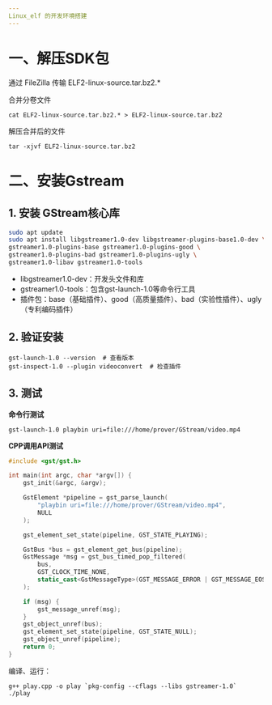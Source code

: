 ```yaml
---
Linux_elf 的开发环境搭建
---
```






# 一、解压SDK包

通过 FileZilla 传输 ELF2-linux-source.tar.bz2.*

合并分卷文件

```
cat ELF2-linux-source.tar.bz2.* > ELF2-linux-source.tar.bz2
```



解压合并后的文件

```
tar -xjvf ELF2-linux-source.tar.bz2
```



# 二、安装Gstream

## 1. 安装 GStream核心库

```bash
sudo apt update
sudo apt install libgstreamer1.0-dev libgstreamer-plugins-base1.0-dev \
gstreamer1.0-plugins-base gstreamer1.0-plugins-good \
gstreamer1.0-plugins-bad gstreamer1.0-plugins-ugly \
gstreamer1.0-libav gstreamer1.0-tools
```

- libgstreamer1.0-dev：开发头文件和库
- gstreamer1.0-tools：包含gst-launch-1.0等命令行工具
- 插件包：base（基础插件）、good（高质量插件）、bad（实验性插件）、ugly（专利编码插件）



## 2. 验证安装

```
gst-launch-1.0 --version  # 查看版本
gst-inspect-1.0 --plugin videoconvert  # 检查插件
```



## 3. 测试

**命令行测试**

```
gst-launch-1.0 playbin uri=file:///home/prover/GStream/video.mp4
```

**CPP调用API测试**

```c++
#include <gst/gst.h>

int main(int argc, char *argv[]) {
    gst_init(&argc, &argv);

    GstElement *pipeline = gst_parse_launch(
        "playbin uri=file:///home/prover/GStream/video.mp4", 
        NULL
    );

    gst_element_set_state(pipeline, GST_STATE_PLAYING);

    GstBus *bus = gst_element_get_bus(pipeline);
    GstMessage *msg = gst_bus_timed_pop_filtered(
        bus, 
        GST_CLOCK_TIME_NONE,
        static_cast<GstMessageType>(GST_MESSAGE_ERROR | GST_MESSAGE_EOS)  // 关键修正
    );

    if (msg) {
        gst_message_unref(msg);
    }
    gst_object_unref(bus);
    gst_element_set_state(pipeline, GST_STATE_NULL);
    gst_object_unref(pipeline);
    return 0;
}

```

编译、运行：

```
g++ play.cpp -o play `pkg-config --cflags --libs gstreamer-1.0`
./play
```



